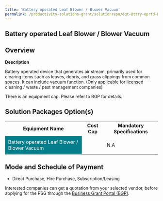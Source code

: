 ```yaml
---
title: 'Battery operated Leaf Blower / Blower Vacuum'
permalink: /productivity-solutions-grant/solutionrepo/eqt-Bttry-oprtd-Lf-Blowr-Blowr-Vcuum-Envronmntl-Srvcs
---
```


## Battery operated Leaf Blower / Blower Vacuum

## Overview

**Description**

Battery operated device that generates air stream, primarily used for clearing items such as leaves, debris, and grass clippings from common spaces. It can include vacuum function.
(Only applicable for licensed cleaning / waste / pest management companies)

There is an equipment cap. Please refer to BGP for details.

## Solution Packages Option(s)

<table>
<tr>
<th><b>Equipment Name</b></th>
<th><b>Cost Cap</b></th>
<th><b>Mandatory Specifications</b></th>
</tr>
<tr>
<td style='padding: 10px; background-color: #037E8A; color: #FFFFFF;'>Battery operated Leaf Blower / Blower Vacuum</td>
<td style='padding: 10px;'></td>
<td style='padding: 10px;'>N.A</td>
</tr>
</table>

## Mode and Schedule of Payment

 - Direct Purchase, Hire Purchase, Subscription/Leasing

Interested companies can get a quotation from your selected vendor, before applying for the PSG through the <a href='https://www.businessgrants.gov.sg/' target='_blank' rel='noopener'>Business Grant Portal (BGP)</a>.

<script src="/jquery/resize-tables.js"></script>
